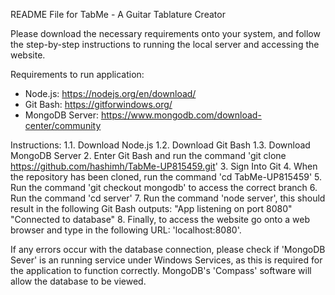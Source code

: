 README File for TabMe - A Guitar Tablature Creator

Please download the necessary requirements onto your system, and follow the step-by-step instructions to running the local server
and accessing the website.

Requirements to run application:
  - Node.js: https://nodejs.org/en/download/
  - Git Bash: https://gitforwindows.org/
  - MongoDB Server: https://www.mongodb.com/download-center/community
  
Instructions:
1.1. Download Node.js
1.2. Download Git Bash
1.3. Download MongoDB Server
2. Enter Git Bash and run the command 'git clone https://github.com/hashimh/TabMe-UP815459.git'
3. Sign Into Git
4. When the repository has been cloned, run the command 'cd TabMe-UP815459'
5. Run the command 'git checkout mongodb' to access the correct branch
6. Run the command 'cd server'
7. Run the command 'node server', this should result in the following Git Bash outputs:
           "App listening on port 8080"
           "Connected to database"
8. Finally, to access the website go onto a web browser and type in the following URL: 'localhost:8080'.

If any errors occur with the database connection, please check if 'MongoDB Sever' is an running service under Windows Services, as
this is required for the application to function correctly.
MongoDB's 'Compass' software will allow the database to be viewed.
